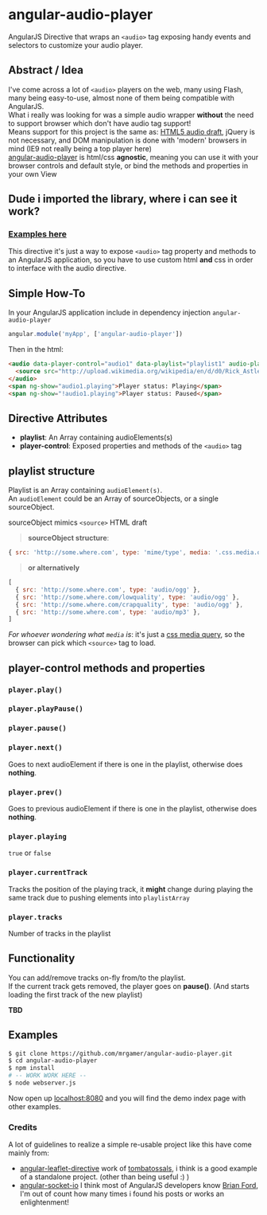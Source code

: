 angular-audio-player
====================

AngularJS Directive that wraps an ```<audio>``` tag exposing handy events and selectors to customize your audio player.


## Abstract / Idea
I've come across a lot of ```<audio>``` players on the web, many using Flash, many being easy-to-use, almost none of them being compatible with AngularJS.  
What i really was looking for was a simple audio wrapper **without** the need to support browser which don't have audio tag support!  
Means support for this project is the same as: [HTML5 audio draft][html5audiocompatibility], jQuery is not necessary, and DOM manipulation is done with 'modern' browsers in mind (IE9 not really being a top player here)  
[angular-audio-player][self] is html/css **agnostic**, meaning you can use it with your browser controls and default style, or bind the methods and properties in your own View

## Dude i imported the library, where i can see it work? 
### [Examples here][examples]  
This directive it's just a way to expose ```<audio>``` tag property and methods to an AngularJS application, so you have to use custom html **and** css in order to interface with the audio directive.  

## Simple How-To
In your AngularJS application include in dependency injection ```angular-audio-player```

```javascript
angular.module('myApp', ['angular-audio-player'])
```

Then in the html:

```html
<audio data-player-control="audio1" data-playlist="playlist1" audio-player>
  <source src="http://upload.wikimedia.org/wikipedia/en/d/d0/Rick_Astley_-_Never_Gonna_Give_You_Up.ogg" type="audio/ogg">
</audio>
<span ng-show="audio1.playing">Player status: Playing</span>
<span ng-show="!audio1.playing">Player status: Paused</span>
```

## Directive Attributes

* **playlist**: An Array containing audioElements(s)
* **player-control**: Exposed properties and methods of the ```<audio>``` tag

## playlist structure

Playlist is an Array containing ```audioElement(s)```.  
An ```audioElement``` could be an Array of sourceObjects, or a single sourceObject.  

sourceObject mimics ```<source>``` HTML draft  

> **sourceObject structure**:
```javascript
{ src: 'http://some.where.com', type: 'mime/type', media: '.css.media.query' }
```
> **or alternatively**
```javascript
[
  { src: 'http://some.where.com', type: 'audio/ogg' },
  { src: 'http://some.where.com/lowquality', type: 'audio/ogg' },
  { src: 'http://some.where.com/crapquality', type: 'audio/ogg' },
  { src: 'http://some.where.com', type: 'audio/mp3' },
]
```

*For whoever wondering what ```media``` is*: it's just a [css media query][cssmediaquery], so the browser can pick which ```<source>``` tag to load.

## player-control methods and properties

### `player.play()`

### `player.playPause()`

### `player.pause()`

### `player.next()`
Goes to next audioElement if there is one in the playlist, otherwise does **nothing**.

### `player.prev()`
Goes to previous audioElement if there is one in the playlist, otherwise does **nothing**.

### `player.playing`
```true``` or ```false```

### `player.currentTrack`
Tracks the position of the playing track, it **might** change during playing the same track due to pushing elements into ```playlistArray```

### `player.tracks`
Number of tracks in the playlist

## Functionality

You can add/remove tracks on-fly from/to the playlist.  
If the current track gets removed, the player goes on **pause()**. (And starts loading the first track of the new playlist)

**TBD**

## Examples

```bash
$ git clone https://github.com/mrgamer/angular-audio-player.git
$ cd angular-audio-player
$ npm install
# -- WORK WORK HERE --
$ node webserver.js
```

Now open up [localhost:8080](http://localhost:8080/) and you will find the demo index page with other examples.

### Credits
A lot of guidelines to realize a simple re-usable project like this have come mainly from:

* [angular-leaflet-directive][leafletdir] work of [tombatossals][leafletauth], i think is a good example of a standalone project. (other than being useful :) )
* [angular-socket-io][socketbf] I think most of AngularJS developers know [Brian Ford][brianf], I'm out of count how many times i found his posts or works an enlightenment! 

[leafletdir]: https://github.com/tombatossals/angular-leaflet-directive
[leafletauth]: https://github.com/tombatossals
[socketbf]: https://github.com/btford/angular-socket-io
[brianf]: https://github.com/btford
[self]: http://github.com/mrgamer/angular-audio-player
[examples]: http://mrgamer.github.com/angular-audio-player/


[html5audiocompatibility]: https://developer.mozilla.org/en-US/docs/Web/HTML/Element/audio#Browser_compatibility
[cssmediaquery]: http://www.w3.org/TR/2009/CR-css3-mediaqueries-20090915/#media0
